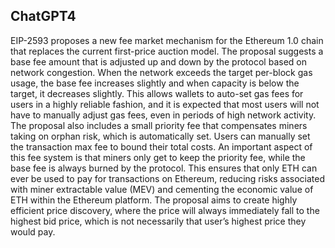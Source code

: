 ## ChatGPT4

EIP-2593 proposes a new fee market mechanism for the Ethereum 1.0 chain that replaces the current first-price auction model. The proposal suggests a base fee amount that is adjusted up and down by the protocol based on network congestion. When the network exceeds the target per-block gas usage, the base fee increases slightly and when capacity is below the target, it decreases slightly. This allows wallets to auto-set gas fees for users in a highly reliable fashion, and it is expected that most users will not have to manually adjust gas fees, even in periods of high network activity. The proposal also includes a small priority fee that compensates miners taking on orphan risk, which is automatically set. Users can manually set the transaction max fee to bound their total costs. An important aspect of this fee system is that miners only get to keep the priority fee, while the base fee is always burned by the protocol. This ensures that only ETH can ever be used to pay for transactions on Ethereum, reducing risks associated with miner extractable value (MEV) and cementing the economic value of ETH within the Ethereum platform. The proposal aims to create highly efficient price discovery, where the price will always immediately fall to the highest bid price, which is not necessarily that user’s highest price they would pay.
